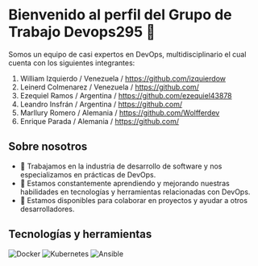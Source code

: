 # Bienvenido al perfil del Grupo de Trabajo Devops295 👋

Somos un equipo de casi expertos en DevOps, multidisciplinario el cual cuenta con los siguientes integrantes:

1. William Izquierdo / Venezuela / https://github.com/izquierdow
2. Leinerd Colmenarez / Venezuela / https://github.com/
3. Ezequiel Ramos / Argentina / https://github.com/ezequiel43878
4. Leandro Insfrán / Argentina / https://github.com/
5. Marllury Romero	/ Alemania / https://github.com/Wolfferdev 
6. Enrique Parada	/ Alemania / https://github.com/


## Sobre nosotros

- 💼 Trabajamos en la industria de desarrollo de software y nos especializamos en prácticas de DevOps.
- 🌱 Estamos constantemente aprendiendo y mejorando nuestras habilidades en tecnologías y herramientas relacionadas con DevOps.
- 🤝 Estamos disponibles para colaborar en proyectos y ayudar a otros desarrolladores.

## Tecnologías y herramientas

![Docker](https://img.shields.io/badge/-Docker-2496ED?logo=docker&logoColor=white)
![Kubernetes](https://img.shields.io/badge/-Kubernetes-326CE5?logo=kubernetes&logoColor=white)
![Ansible](https://img.shields.io/badge/-Ansible-EE0000?logo=ansible&logoColor=white)
